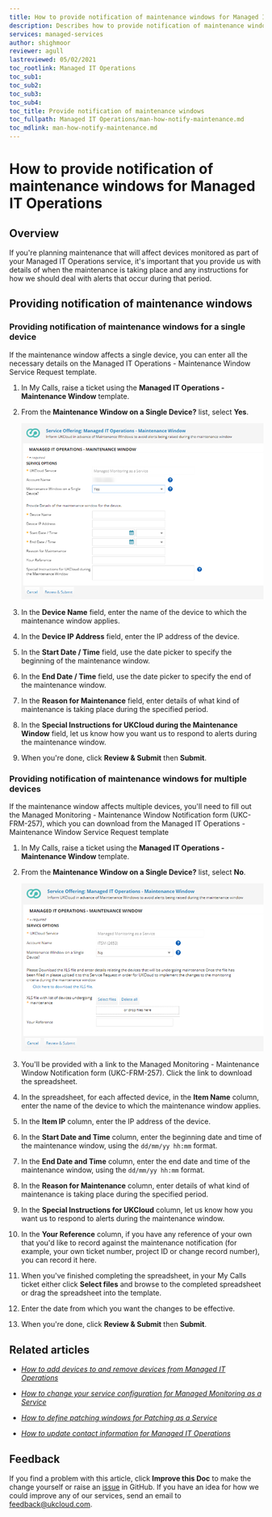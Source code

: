 ```yaml
---
title: How to provide notification of maintenance windows for Managed IT Operations
description: Describes how to provide notification of maintenance windows for Managed IT Operations
services: managed-services
author: shighmoor
reviewer: agull
lastreviewed: 05/02/2021
toc_rootlink: Managed IT Operations
toc_sub1: 
toc_sub2:
toc_sub3:
toc_sub4:
toc_title: Provide notification of maintenance windows
toc_fullpath: Managed IT Operations/man-how-notify-maintenance.md
toc_mdlink: man-how-notify-maintenance.md
---
```


# How to provide notification of maintenance windows for Managed IT Operations

## Overview

If you're planning maintenance that will affect devices monitored as part of your Managed IT Operations service, it's important that you provide us with details of when the maintenance is taking place and any instructions for how we should deal with alerts that occur during that period.

## Providing notification of maintenance windows

### Providing notification of maintenance windows for a single device

If the maintenance window affects a single device, you can enter all the necessary details on the Managed IT Operations - Maintenance Window Service Request template.

1. In My Calls, raise a ticket using the **Managed IT Operations - Maintenance Window** template.

2. From the **Maintenance Window on a Single Device?** list, select **Yes**.

   ![Maintenance window for a single device](images/man-maintenance-single-device.png)

3. In the **Device Name** field, enter the name of the device to which the maintenance window applies.

4. In the **Device IP Address** field, enter the IP address of the device.

5. In the **Start Date / Time** field, use the date picker to specify the beginning of the maintenance window.

6. In the **End Date / Time** field, use the date picker to specify the end of the maintenance window.

7. In the **Reason for Maintenance** field, enter details of what kind of maintenance is taking place during the specified period.

8. In the **Special Instructions for UKCloud during the Maintenance Window** field, let us know how you want us to respond to alerts during the maintenance window.

9. When you're done, click **Review & Submit** then **Submit**.

### Providing notification of maintenance windows for multiple devices

If the maintenance window affects multiple devices, you'll need to fill out the Managed Monitoring - Maintenance Window Notification form (UKC-FRM-257), which you can download from the Managed IT Operations - Maintenance Window Service Request template

1. In My Calls, raise a ticket using the **Managed IT Operations - Maintenance Window** template.

2. From the **Maintenance Window on a Single Device?** list, select **No**.

   ![Maintenance window for multiple devices](images/man-maintenance-multiple-devices.png)

3. You'll be provided with a link to the Managed Monitoring - Maintenance Window Notification form (UKC-FRM-257). Click the link to download the spreadsheet.

4. In the spreadsheet, for each affected device, in the **Item Name** column, enter the name of the device to which the maintenance window applies.

5. In the **Item IP** column, enter the IP address of the device.

6. In the **Start Date and Time** column, enter the beginning date and time of the maintenance window, using the `dd/mm/yy hh:mm` format.

7. In the **End Date and Time** column, enter the end date and time of the maintenance window, using the `dd/mm/yy hh:mm` format.

8. In the **Reason for Maintenance** column, enter details of what kind of maintenance is taking place during the specified period.

9. In the **Special Instructions for UKCloud** column, let us know how you want us to respond to alerts during the maintenance window.

10. In the **Your Reference** column, if you have any reference of your own that you'd like to record against the maintenance notification (for example, your own ticket number, project ID or change record number), you can record it here.

11. When you've finished completing the spreadsheet, in your My Calls ticket either click **Select files** and browse to the completed spreadsheet or drag the spreadsheet into the template.

12. Enter the date from which you want the changes to be effective.

13. When you're done, click **Review & Submit** then **Submit**.

## Related articles

- [*How to add devices to and remove devices from Managed IT Operations*](man-how-add-remove-devices.md)

- [*How to change your service configuration for Managed Monitoring as a Service*](man-monitoring-how-change-config.md)

- [*How to define patching windows for Patching as a Service*](man-patching-how-define-window.md)

- [*How to update contact information for Managed IT Operations*](man-how-update-contact-info.md)

## Feedback

If you find a problem with this article, click **Improve this Doc** to make the change yourself or raise an [issue](https://github.com/UKCloud/documentation/issues) in GitHub. If you have an idea for how we could improve any of our services, send an email to <feedback@ukcloud.com>.
